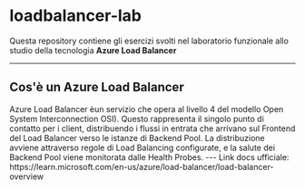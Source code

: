# loadbalancer-lab

Questa repository contiene gli esercizi svolti nel laboratorio funzionale allo studio della tecnologia **Azure Load Balancer**

---
## Cos'è un Azure Load Balancer

<p>Azure Load Balancer èun servizio che opera al livello 4 del modello Open System Interconnection OSI).
Questo rappresenta il singolo punto di contatto per i client, distribuendo i flussi in entrata che arrivano sul Frontend del Load Balancer verso le istanze di Backend Pool. La distribuzione avviene attraverso regole di Load Balancing configurate, e la salute dei Backend Pool viene monitorata dalle Health Probes.
---
Link docs ufficiale: https://learn.microsoft.com/en-us/azure/load-balancer/load-balancer-overview
